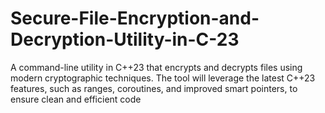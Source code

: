 # Secure-File-Encryption-and-Decryption-Utility-in-C-23
A command-line utility in C++23 that encrypts and decrypts files using modern cryptographic techniques. The tool will leverage the latest C++23 features, such as ranges, coroutines, and improved smart pointers, to ensure clean and efficient code
